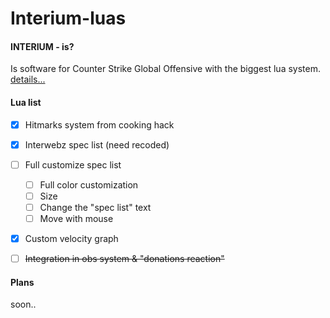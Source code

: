 # Interium-luas

#### INTERIUM - is?
Is software for Counter Strike Global Offensive with the biggest lua system.
[details...](https://github.com/N1ceL/Interium_LUA_API)

#### Lua list
- [X] Hitmarks system from cooking hack
- [X] Interwebz spec list (need recoded)
- [ ] Full customize spec list
    - [ ] Full color customization
    - [ ] Size
    - [ ] Change the "spec list" text
    - [ ] Move with mouse
- [X] Custom velocity graph
- [ ] ~~Integration in obs system & "donations reaction"~~ 


#### Plans

soon..
